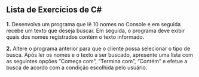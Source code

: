 Lista de Exercícios de C#
-------------------------

**1.**	Desenvolva um programa que lê 10 nomes no Console e em seguida recebe um texto que deseja buscar. Em seguida, o programa deve exibir quais dos nomes registrados contém o texto informado.

**2.**	Altere o programa anterior para que o cliente possa selecionar o tipo de busca. Após ler os nomes e o texto a ser buscado, apresente uma lista com as seguintes opções “Começa com”, “Termina com”, “Contém” e efetue a busca de acordo com a condição escolhida pelo usuário.
